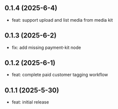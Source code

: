 ## 0.1.4 (2025-6-4)

- feat: support upload and list media from media kit

## 0.1.3 (2025-6-2)

- fix: add missing payment-kit node

## 0.1.2 (2025-6-1)

- feat: complete paid customer tagging workflow

## 0.1.1 (2025-5-30)

- feat: initial release

